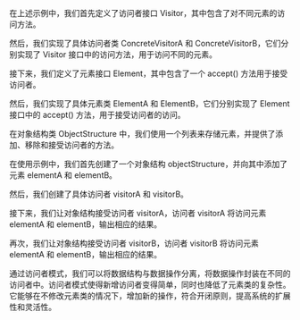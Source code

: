 
在上述示例中，我们首先定义了访问者接口 Visitor，其中包含了对不同元素的访问方法。

然后，我们实现了具体访问者类 ConcreteVisitorA 和 ConcreteVisitorB，它们分别实现了 Visitor 接口中的访问方法，用于访问不同的元素。

接下来，我们定义了元素接口 Element，其中包含了一个 accept() 方法用于接受访问者。

然后，我们实现了具体元素类 ElementA 和 ElementB，它们分别实现了 Element 接口中的 accept() 方法，用于接受访问者的访问。

在对象结构类 ObjectStructure 中，我们使用一个列表来存储元素，并提供了添加、移除和接受访问者的方法。

在使用示例中，我们首先创建了一个对象结构 objectStructure，并向其中添加了元素 elementA 和 elementB。

然后，我们创建了具体访问者 visitorA 和 visitorB。

接下来，我们让对象结构接受访问者 visitorA，访问者 visitorA 将访问元素 elementA 和 elementB，输出相应的结果。

再次，我们让对象结构接受访问者 visitorB，访问者 visitorB 将访问元素 elementA 和 elementB，输出相应的结果。

通过访问者模式，我们可以将数据结构与数据操作分离，将数据操作封装在不同的访问者中。访问者模式使得新增访问者变得简单，同时也降低了元素类的复杂性。它能够在不修改元素类的情况下，增加新的操作，符合开闭原则，提高系统的扩展性和灵活性。